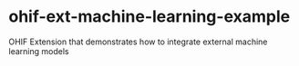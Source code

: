 # ohif-ext-machine-learning-example
OHIF Extension that demonstrates how to integrate external machine learning models
